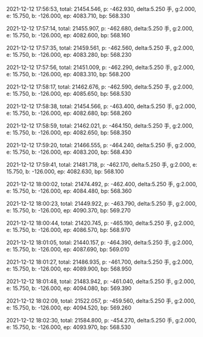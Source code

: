 2021-12-12 17:56:53, total: 21454.546, p: -462.930, delta:5.250 手, g:2.000, e: 15.750, b: -126.000, ep: 4083.710, bp: 568.330

2021-12-12 17:57:14, total: 21455.907, p: -462.680, delta:5.250 手, g:2.000, e: 15.750, b: -126.000, ep: 4082.600, bp: 568.160

2021-12-12 17:57:35, total: 21459.561, p: -462.560, delta:5.250 手, g:2.000, e: 15.750, b: -126.000, ep: 4083.280, bp: 568.230

2021-12-12 17:57:56, total: 21451.009, p: -462.290, delta:5.250 手, g:2.000, e: 15.750, b: -126.000, ep: 4083.310, bp: 568.200

2021-12-12 17:58:17, total: 21462.676, p: -462.590, delta:5.250 手, g:2.000, e: 15.750, b: -126.000, ep: 4085.650, bp: 568.530

2021-12-12 17:58:38, total: 21454.566, p: -463.400, delta:5.250 手, g:2.000, e: 15.750, b: -126.000, ep: 4082.680, bp: 568.260

2021-12-12 17:58:59, total: 21462.021, p: -464.150, delta:5.250 手, g:2.000, e: 15.750, b: -126.000, ep: 4082.650, bp: 568.350

2021-12-12 17:59:20, total: 21466.555, p: -464.240, delta:5.250 手, g:2.000, e: 15.750, b: -126.000, ep: 4083.200, bp: 568.430

2021-12-12 17:59:41, total: 21481.718, p: -462.170, delta:5.250 手, g:2.000, e: 15.750, b: -126.000, ep: 4082.630, bp: 568.100

2021-12-12 18:00:02, total: 21474.492, p: -462.400, delta:5.250 手, g:2.000, e: 15.750, b: -126.000, ep: 4084.480, bp: 568.360

2021-12-12 18:00:23, total: 21449.922, p: -463.790, delta:5.250 手, g:2.000, e: 15.750, b: -126.000, ep: 4090.370, bp: 569.270

2021-12-12 18:00:44, total: 21420.745, p: -465.190, delta:5.250 手, g:2.000, e: 15.750, b: -126.000, ep: 4086.570, bp: 568.970

2021-12-12 18:01:05, total: 21440.157, p: -464.390, delta:5.250 手, g:2.000, e: 15.750, b: -126.000, ep: 4087.690, bp: 569.010

2021-12-12 18:01:27, total: 21486.935, p: -461.700, delta:5.250 手, g:2.000, e: 15.750, b: -126.000, ep: 4089.900, bp: 568.950

2021-12-12 18:01:48, total: 21483.942, p: -461.040, delta:5.250 手, g:2.000, e: 15.750, b: -126.000, ep: 4094.080, bp: 569.390

2021-12-12 18:02:09, total: 21522.057, p: -459.560, delta:5.250 手, g:2.000, e: 15.750, b: -126.000, ep: 4094.520, bp: 569.260

2021-12-12 18:02:30, total: 21584.800, p: -454.270, delta:5.250 手, g:2.000, e: 15.750, b: -126.000, ep: 4093.970, bp: 568.530